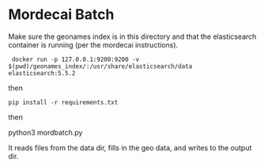 # Mordecai Batch
Make sure the geonames index is in this directory and that the elasticsearch container is running (per the mordecai instructions).

` docker run -p 127.0.0.1:9200:9200 -v $(pwd)/geonames_index/:/usr/share/elasticsearch/data elasticsearch:5.5.2`

then

`pip install -r requirements.txt`

then

python3 mordbatch.py

It reads files from the data dir, fills in the geo data, and writes to the output dir.